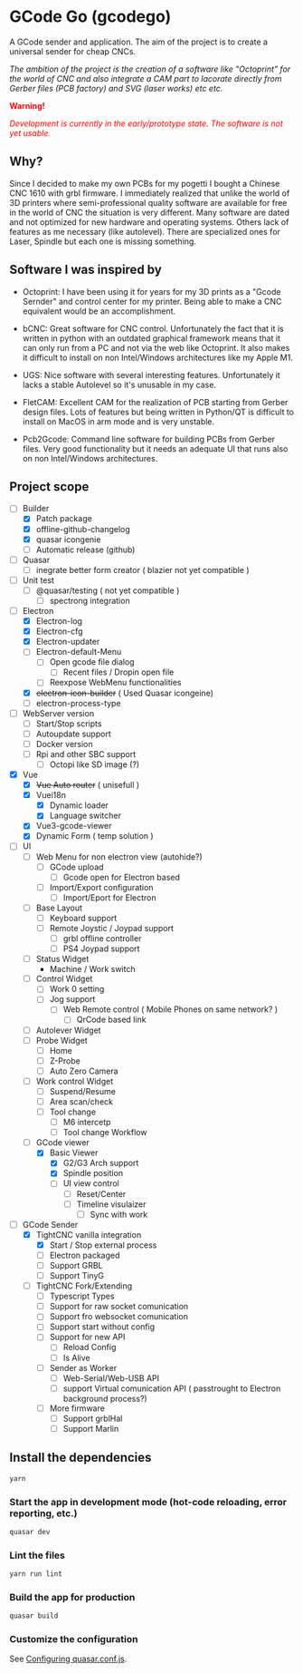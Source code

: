# GCode Go (gcodego)

A GCode sender and application. The aim of the project is to create a universal sender for cheap CNCs.

_The ambition of the project is the creation of a software like "Octoprint" for the world of CNC and also integrate a CAM part to lacorate directly from Gerber files (PCB factory) and SVG (laser works) etc etc._

<span style="color:red">**Warning!**</span>

<span style="color:red">_Development is currently in the early/prototype state. The software is not yet usable._</span>

## Why?

Since I decided to make my own PCBs for my pogetti I bought a Chinese CNC 1610 with grbl firmware. I immediately realized that unlike the world of 3D printers where semi-professional quality software are available for free in the world of CNC the situation is very different. Many software are dated and not optimized for new hardware and operating systems. Others lack of features as me necessary (like autolevel). There are specialized ones for Laser, Spindle but each one is missing something.

## Software I was inspired by

- Octoprint: I have been using it for years for my 3D prints as a "Gcode Sernder" and control center for my printer. Being able to make a CNC equivalent would be an accomplishment.

- bCNC: Great software for CNC control. Unfortunately the fact that it is written in python with an outdated graphical framework means that it can only run from a PC and not via the web like Octoprint. It also makes it difficult to install on non Intel/Windows architectures like my Apple M1.

- UGS: Nice software with several interesting features. Unfortunately it lacks a stable Autolevel so it's unusable in my case.

- FletCAM: Excellent CAM for the realization of PCB starting from Gerber design files. Lots of features but being written in Python/QT is difficult to install on MacOS in arm mode and is very unstable.

- Pcb2Gcode: Command line software for building PCBs from Gerber files. Very good functionality but it needs an adequate UI that runs also on non Intel/Windows architectures.

## Project scope

- [ ] Builder
  - [x] Patch package
  - [x] offline-github-changelog
  - [x] quasar icongenie
  - [ ] Automatic release (github)
- [ ] Quasar
  - [ ] inegrate better form creator ( blazier not yet compatible )
- [ ] Unit test
  - [ ] @quasar/testing ( not yet compatible )
    - [ ] spectrong integration
- [ ] Electron
  - [x] Electron-log
  - [x] Electron-cfg
  - [x] Electron-updater
  - [ ] Electron-default-Menu
    - [ ] Open gcode file dialog
      - [ ] Recent files / Dropin open file
    - [ ] Reexpose WebMenu functionalities
  - [x] ~~electron-icon-builder~~ ( Used Quasar icongeine)
  - [ ] electron-process-type
- [ ] WebServer version
  - [ ] Start/Stop scripts
  - [ ] Autoupdate support
  - [ ] Docker version
  - [ ] Rpi and other SBC support
    - [ ] Octopi like SD image (?)
- [x] Vue
  - [x] ~~Vue Auto router~~ ( unisefull )
  - [x] Vuei18n
    - [x] Dynamic loader
    - [x] Language switcher
  - [x] Vue3-gcode-viewer
  - [x] Dynamic Form ( temp solution )
- [ ] UI
  - [ ] Web Menu for non electron view (autohide?)
    - [ ] GCode upload
      - [ ] Gcode open for Electron based
    - [ ] Import/Export configuration
      - [ ] Import/Eport for Electron
  - [ ] Base Layout
    - [ ] Keyboard support
    - [ ] Remote Joystic / Joypad support
      - [ ] grbl offline controller
      - [ ] PS4 Joypad support
  - [ ] Status Widget
    - Machine / Work switch
  - [ ] Control Widget
    - [ ] Work 0 setting
    - [ ] Jog support
      - [ ] Web Remote control ( Mobile Phones on same network? )
        - [ ] QrCode based link
  - [ ] Autolever Widget
  - [ ] Probe Widget
    - [ ] Home
    - [ ] Z-Probe
    - [ ] Auto Zero Camera
  - [ ] Work control Widget
    - [ ] Suspend/Resume
    - [ ] Area scan/check
    - [ ] Tool change
      - [ ] M6 intercetp
      - [ ] Tool change Workflow
  - [ ] GCode viewer
    - [x] Basic Viewer
      - [x] G2/G3 Arch support
      - [x] Spindle position
      - [ ] UI view control
        - [ ] Reset/Center
        - [ ] Timeline visulaizer
          - [ ] Sync with work
- [ ] GCode Sender
  - [x] TightCNC vanilla integration
    - [x] Start / Stop external process
    - [ ] Electron packaged
    - [ ] Support GRBL
    - [ ] Support TinyG
  - [ ] TightCNC Fork/Extending
    - [ ] Typescript Types
    - [ ] Support for raw socket comunication
    - [ ] Support fro websocket comunication
    - [ ] Support start without config
    - [ ] Support for new API
      - [ ] Reload Config
      - [ ] Is Alive
    - [ ] Sender as Worker
      - [ ] Web-Serial/Web-USB API
      - [ ] support Virtual comunication API ( passtrought to Electron background process?)
    - [ ] More firmware
      - [ ] Support grblHal
      - [ ] Support Marlin

## Install the dependencies

```bash
yarn
```

### Start the app in development mode (hot-code reloading, error reporting, etc.)

```bash
quasar dev
```

### Lint the files

```bash
yarn run lint
```

### Build the app for production

```bash
quasar build
```

### Customize the configuration

See [Configuring quasar.conf.js](https://v2.quasar.dev/quasar-cli/quasar-conf-js).
